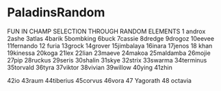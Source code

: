 # PaladinsRandom
FUN IN CHAMP SELECTION THROUGH RANDOM ELEMENTS
1 androx
2ashe
3atlas
4barik
5bombking
6buck
7cassie
8dredge
9drogoz
10eevee
11fernando
12 furia
13grock
14grover
15jimbalaya
16inara
17jenos
18 khan
19kinessa
20koga
21lex
22lian
23maeve
24makoa
25maldamba
26mojie
27pip
28ruckus
29seris
30shalin
31skye
32strix
33swarma
34terminus
35torvald
36tyra
37viktor
38vivian
39willow
40ying
41zhin

42io
43raum
44tiberius
45corvus
46vora
47 Yagorath
48 octavia
